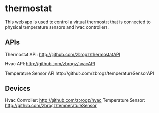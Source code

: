 # thermostat

This web app is used to control a virtual thermostat that is connected to physical temperature sensors and hvac controllers.

## APIs
Thermostat API: http://github.com/zbrogz/thermostatAPI

Hvac API: http://github.com/zbrogz/hvacAPI

Temperature Sensor API http://github.com/zbrogz/temperatureSensorAPI

## Devices
Hvac Controller: http://github.com/zbrogz/hvac
Temperature Sensor: http://github.com/zbrogz/temperatureSensor
